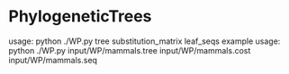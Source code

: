 # PhylogeneticTrees
usage: python ./WP.py tree substitution_matrix leaf_seqs
example usage: python ./WP.py input/WP/mammals.tree input/WP/mammals.cost input/WP/mammals.seq
